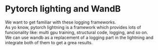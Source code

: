 # Pytorch lighting and WandB

We want to get familiar with these logging frameworks.  
As yo know, pytorch lightning is a framework which provides lots of funcionality like: multi gpu training, structural code, logging, and so on.  
We can use wandb as a replacement of a logging part in the lightning and integrate both of them to get a grea results.
